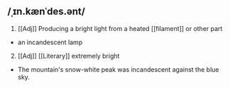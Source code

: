 ## /ˌɪn.kænˈdes.ənt/
1. [[Adj]]
 Producing a bright light from a heated [[filament]] or other part

- an incandescent lamp

2. [[Adj]] [[Literary]] 
extremely bright 

- The mountain's snow-white peak was incandescent against the blue sky.
